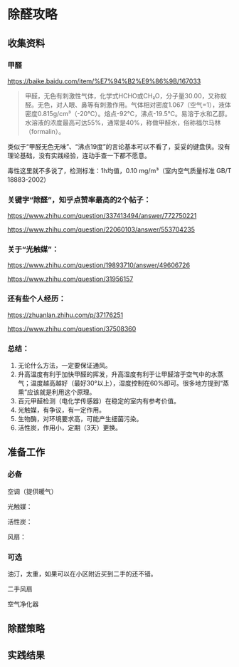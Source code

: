 # 除醛攻略
## 收集资料
### 甲醛
https://baike.baidu.com/item/%E7%94%B2%E9%86%9B/167033
> 甲醛，无色有刺激性气体，化学式HCHO或CH₂O，分子量30.00，又称蚁醛。无色，对人眼、鼻等有刺激作用。气体相对密度1.067（空气=1），液体密度0.815g/cm³（-20℃）。熔点-92℃，沸点-19.5℃。易溶于水和乙醇。水溶液的浓度最高可达55%，通常是40%，称做甲醛水，俗称福尔马林（formalin）。

类似于“甲醛无色无味”、“沸点19度”的言论基本可以不看了，妥妥的键盘侠。没有理论基础，没有实践经验，连动手查一下都不愿意。

毒性这里就不多说了，检测标准：1h均值，0.10 mg/m³（室内空气质量标准 GB/T 18883-2002）

### 关键字“除醛”，知乎点赞率最高的2个帖子：
https://www.zhihu.com/question/337413494/answer/772750221

https://www.zhihu.com/question/22060103/answer/553704235
### 关于“光触媒”：
https://www.zhihu.com/question/19893710/answer/49606726

https://www.zhihu.com/question/31956157
### 还有些个人经历：
https://zhuanlan.zhihu.com/p/37176251

https://www.zhihu.com/question/37508360

### 总结：
1. 无论什么方法，一定要保证通风。
2. 升高温度有利于加快甲醛的挥发，升高湿度有利于让甲醛溶于空气中的水蒸气；温度越高越好（最好30°以上），湿度控制在60%即可。很多地方提到“蒸熏”应该就是利用这个原理。
3. 百元甲醛检测（电化学传感器）在稳定的室内有参考价值。
4. 光触媒，有争议，有一定作用。
5. 生物酶，对环境要求高，可能产生细菌污染。
6. 活性炭，作用小，定期（3天）更换。

## 准备工作
### 必备
空调（提供暖气）

光触媒：

活性炭：

风扇：
### 可选
油汀，太重，如果可以在小区附近买到二手的还不错。

二手风扇

空气净化器

## 除醛策略
## 实践结果